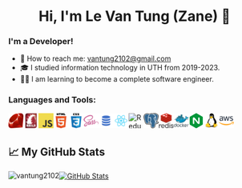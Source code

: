 <h1 align="center">Hi, I'm Le Van Tung (Zane) 👋</h1>

### I'm a Developer!
- 💬 How to reach me: vantung2102@gmail.com
- 🎓 I studied information technology in UTH from 2019-2023.
- 👨‍💻 I am learning to become a complete software engineer.


### Languages and Tools:
<img align="left" alt="Ruby" width="30px" height="30px" src="https://raw.githubusercontent.com/github/explore/80688e429a7d4ef2fca1e82350fe8e3517d3494d/topics/ruby/ruby.png"/>
<img align="left" alt="Rails" width="30px" height="30px" src="https://raw.githubusercontent.com/devicons/devicon/master/icons/rails/rails-original-wordmark.svg" />
<img align="left" alt="J" width="30px" height="30px" src="https://raw.githubusercontent.com/github/explore/80688e429a7d4ef2fca1e82350fe8e3517d3494d/topics/javascript/javascript.png" />
<img align="left" alt="HTML5" width="30px" height="30px" src="https://raw.githubusercontent.com/github/explore/80688e429a7d4ef2fca1e82350fe8e3517d3494d/topics/html/html.png"/>
<img align="left" alt="CSS3" width="30px" height="30px" src="https://raw.githubusercontent.com/github/explore/80688e429a7d4ef2fca1e82350fe8e3517d3494d/topics/css/css.png" />
<img align="left" alt="SCSS" width="30px" height="30px" src="https://raw.githubusercontent.com/github/explore/80688e429a7d4ef2fca1e82350fe8e3517d3494d/topics/sass/sass.png" />
<img align="left" alt="Sql" width="30px" height="30px" src="https://raw.githubusercontent.com/github/explore/80688e429a7d4ef2fca1e82350fe8e3517d3494d/topics/sql/sql.png" />  
<img align="left" alt="React" width="30px" height="30px" src="https://raw.githubusercontent.com/github/explore/80688e429a7d4ef2fca1e82350fe8e3517d3494d/topics/react/react.png" />
<img align="left" alt="Redux" width="30px" height="30px" src="https://redux.js.org/img/redux.svg" />
<img align="left" alt="PG" width="30px" height="30px" src="https://raw.githubusercontent.com/github/explore/80688e429a7d4ef2fca1e82350fe8e3517d3494d/topics/postgresql/postgresql.png"/>
<img align="left" alt="redis" width="30" height="30px" src="https://raw.githubusercontent.com/devicons/devicon/master/icons/redis/redis-original-wordmark.svg" />
<img align="left" alt="docker" width="30" height="30px" src="https://raw.githubusercontent.com/devicons/devicon/master/icons/docker/docker-original-wordmark.svg" />
<img align="left" alt="nginx" width="30" height="30px" src="https://raw.githubusercontent.com/devicons/devicon/master/icons/nginx/nginx-original.svg" />
<img align="left" alt="nginx" width="30" height="30px" src="https://raw.githubusercontent.com/devicons/devicon/master/icons/linux/linux-original.svg" alt="linux" />
<img align="left" alt="nginx" width="30" height="30px" src="https://raw.githubusercontent.com/devicons/devicon/master/icons/amazonwebservices/amazonwebservices-original-wordmark.svg" />

<br />
<br />


## &#x1f4c8; My GitHub Stats
<a href="https://github.com/vantung2102">
  <img align="left" src="https://github-readme-stats.vercel.app/api/top-langs?username=vantung2102&show_icons=true&locale=en&layout=compact" alt="vantung2102" />
</a>

<a href="https://github.com/vantung2102">
  <img align="center" src="https://github-readme-stats.vercel.app/api?username=vantung2102&show_icons=true" alt="GitHub Stats" />
</a>
